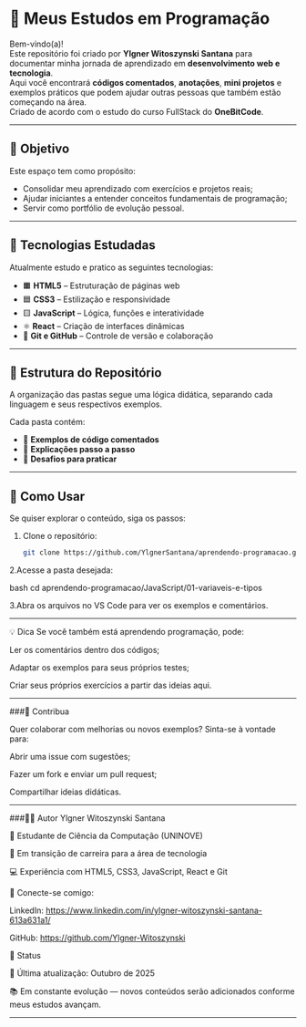 # 🌱 Meus Estudos em Programação

Bem-vindo(a)!  
Este repositório foi criado por **Ylgner Witoszynski Santana** para documentar minha jornada de aprendizado em **desenvolvimento web e tecnologia**.  
Aqui você encontrará **códigos comentados**, **anotações**, **mini projetos** e exemplos práticos que podem ajudar outras pessoas que também estão começando na área.  
Criado de acordo com o estudo do curso FullStack do **OneBitCode**.

---

## 🧭 Objetivo
Este espaço tem como propósito:
- Consolidar meu aprendizado com exercícios e projetos reais;
- Ajudar iniciantes a entender conceitos fundamentais de programação;
- Servir como portfólio de evolução pessoal.

---

## 🧩 Tecnologias Estudadas
Atualmente estudo e pratico as seguintes tecnologias:

- 🟧 **HTML5** – Estruturação de páginas web  
- 🟦 **CSS3** – Estilização e responsividade  
- 🟨 **JavaScript** – Lógica, funções e interatividade  
- ⚛️ **React** – Criação de interfaces dinâmicas  
- 🧠 **Git e GitHub** – Controle de versão e colaboração  

---

## 📂 Estrutura do Repositório
A organização das pastas segue uma lógica didática, separando cada linguagem e seus respectivos exemplos.

Cada pasta contém:
- 🧾 **Exemplos de código comentados**  
- 📘 **Explicações passo a passo**  
- 🧩 **Desafios para praticar**

---

## 🚀 Como Usar
Se quiser explorar o conteúdo, siga os passos:

1. Clone o repositório:
   ```bash
   git clone https://github.com/YlgnerSantana/aprendendo-programacao.git

2.Acesse a pasta desejada:

bash
cd aprendendo-programacao/JavaScript/01-variaveis-e-tipos

3.Abra os arquivos no VS Code para ver os exemplos e comentários.

---

💡 Dica
Se você também está aprendendo programação, pode:

Ler os comentários dentro dos códigos;

Adaptar os exemplos para seus próprios testes;

Criar seus próprios exercícios a partir das ideias aqui.

---

###🤝 Contribua

Quer colaborar com melhorias ou novos exemplos?
Sinta-se à vontade para:

Abrir uma issue com sugestões;

Fazer um fork e enviar um pull request;

Compartilhar ideias didáticas.

---

###🧑‍💻 Autor
Ylgner Witoszynski Santana

📘 Estudante de Ciência da Computação (UNINOVE)

🚀 Em transição de carreira para a área de tecnologia

💻 Experiência com HTML5, CSS3, JavaScript, React e Git

📎 Conecte-se comigo:

LinkedIn: https://www.linkedin.com/in/ylgner-witoszynski-santana-613a631a1/

GitHub: https://github.com/Ylgner-Witoszynski

🏁 Status

📅 Última atualização: Outubro de 2025

📚 Em constante evolução — novos conteúdos serão adicionados conforme meus estudos avançam.

---







